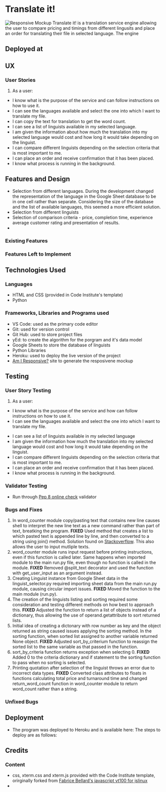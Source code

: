 <!-- ![](my logo?)  -->

# Translate it!

![Responsive Mockup]()
Translate it! is a translation service engine allowing the user to compare pricing and timings from different lingusits and place an order for translating their file in selected language. The engine 

## Deployed at

## UX

### User Stories
1. As a user:
  - I know what is the purpose of the service and can follow instructions on how to use it.
  - I can see the languages available and select the one into which I want to translate my file.
  - I can copy the text for translation to get the word count.
  - I can see a list of linguists available in my selected language.
  - I am given the information about how much the translation into my selected language would cost and 
    how long it would take depending on the linguist.
  - I can compare different linguists depending on the selection criteria that is most important to me.
  - I can place an order and receive confirmation that it has been placed. 
  - I know what process is running in the background.

## Features and Design
- Selection from different languages. During the development changed the representation of the language in the Google Sheet database to be in one cell rather than separate. Considering the size of the database and the list of available languages, this seemed a more efficient solution.
- Selection from different linguists
- Selection of comparison criteria - price, completion time, experience average customer rating and presentation of results.
   <!-- Solutions for graphs: 
   1. none and just printing according to the sorting selected by the user 
   2. one graph opening as a separate HTML page with all criteria (if possible due to data ranges); 
   3. separate graph for each criteria placed on the same page -->
- 

### Existing Features

### Features Left to Implement

## Technologies Used

### Languages
- HTML and CSS (provided in Code Institute's template)
- Python

### Frameworks, Libraries and Programs used
- VS Code: used as the primary code editor
- Git: used for version control
- Git Hub: used to store project files
- yEd: to create the algorithm for the porgram and it's data model 
- Google Sheets to store the database of linguists
- Python Libraries 
- Heroku: used to deploy the live version of the project
- [Am I Responsive?](http://ami.responsivedesign.is/#) site to generate the resposivene mockup

## Testing 

### User Story Testing
1. As a user:
  - I know what is the purpose of the service and how can follow instructions on how to use it.
  - I can see the languages available and select the one into which I want to translate my file.
  <!-- - I can upload the file for a word count-->
  - I can see a list of linguists available in my selected language
  - I am given the information how much the translation into my selected language would cost and how long it would take depending on the linguist.
  - I can compare different linguists depending on the selection criteria that is most important to me.
  - I can place an order and receive confirmation that it has been placed.
  - I know what process is running in the background.
  

### Validator Testing 
- Run through [Pep 8 online check](http://pep8online.com/) validator
  

<!-- ### Performance Testing -->

### Bugs and Fixes
1. In word_counter module copy/pasting text that contains new line causes shell to interpret the new line text as a new command rather than part of text, breatking the program.
__FIXED__ Used method that creates a list to which pasted text is appended line by line, and then converted to a string using join() method. Solution found on [Stackoverflow](https://stackoverflow.com/questions/34889012/how-to-paste-multiple-lines-of-text-into-python-input). This also allows the user to input mutliple texts.
2. word_counter module runs input request before printing instructions, even if this function is called later. Same happens when imported module to the main run.py file, even though no function is called in the module.
__FIXED__ Removed @split_text decorator and used the function with get_user_input as an argument instead.
3. Creating Linguist instance from Google Sheet data in the linguist_selector.py required importing sheet data from the main run.py module, causing circular import issues. 
__FIXED__ Moved the function to the main module (run.py).
4. The creation of the linguists listing and sorting required some consideration and testing different methods on how best to approach this. 
__FIXED__ Adjusted the function to return a list of objects instead of a dictionary, thus allowing the use of operand.getattribute to sort returned lists.
5. Initial idea of creating a dictonary with row number as key and the object returned as string caused issues applying the sorting method. In the sorting function, when sorted list assigned to another variable returned None object.
__FIXED__ Adjusted sort_by_criterium function to reassign the sorted list to the same variable as that passed in the function.
6. sort_by_criteria function returns exception when selecting 0.
__FIXED__ Added 0 to the criteria dictionary and if statement to the sorting function to pass when no sorting is selected.
7. Printing quotation after selection of the linguist throws an error due to incorrect data types. 
__FIXED__ Converted class attributes to floats in functions calculating total price and turnaround time and changed return_word_count function in word_counter module to return word_count rather than a string. 

### Unfixed Bugs

## Deployment
- The program was deployed to Heroku and is available here: The steps to deploy are as follows: 
 

## Credits 
<!-- A great thank you to: 
- My mentor, Caleb, for extremely valuable pointers on how to visualise the movement on the board, make decisions on the best UX approaches and support throughout the whole project. 
- -->
<!-- - Stackoverflow, its users and their previous posts to help me find solutions to problems I encountered.
- https://pythonexamples.org/python-split-string-by-regex/ for tips on how to use regex for spliting the content.
- https://www.w3schools.com for tips on usage of various in-built functions and methods.
- https://stackoverflow.com/questions/4010322/sort-a-list-of-class-instances-python#comment4297852_4010333: for solution on how to sort the linguists listings according to specific attribute and https://docs.python.org/3/library/operator.html for information on how to apply it-->

### Content
- css, xterm.css and xterm.js provided with the Code Institute template, orirginally forked from [Fabrice Bellard's javascript vt100 for jslinux](http://bellard.org/jslinux/)
- 
